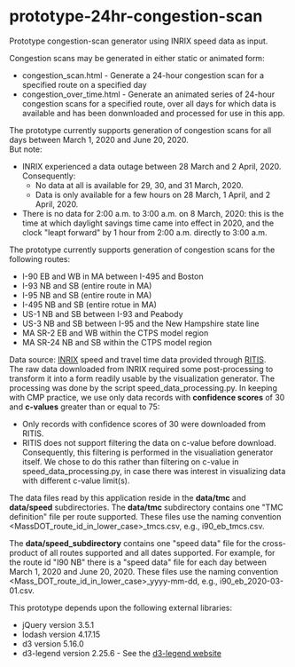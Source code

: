 # prototype-24hr-congestion-scan
Prototype congestion-scan generator using INRIX speed data as input. 

Congestion scans may be generated in either static or animated form:
* congestion_scan.html - Generate a 24-hour congestion scan for a specified route on a specified day
* congestion_over_time.html - Generate an animated series of 24-hour congestion scans for a specified route,
over all days for which data is available and has been donwnloaded and processed for use in this app.

The prototype currently supports generation of congestion scans for all days between
March 1, 2020 and June 20, 2020.  
But note:
* INRIX experienced a data outage between 28 March and 2 April, 2020. Consequently:
    * No data at all is available for 29, 30, and 31 March, 2020.
	* Data is only available for a few hours on 28 March, 1 April, and 2 April, 2020.
* There is no data for 2:00 a.m. to 3:00 a.m. on 8 March, 2020: this is the time at which
daylight savings time came into effect in 2020, and the clock "leapt forward" by 1 hour from 2:00 a.m. directly to 3:00 a.m.

The prototype currently supports generation of congestion scans for the following routes:
* I-90 EB and WB in MA between I-495 and Boston
* I-93 NB and SB (entire route in MA)
* I-95 NB and SB (entire route in MA)
* I-495 NB and SB (entire rotue in MA)
* US-1 NB and SB between I-93 and Peabody
* US-3 NB and SB between I-95 and the New Hampshire state line
* MA SR-2 EB and WB within the CTPS model region
* MA SR-24 NB and SB within the CTPS model region

Data source: [INRIX](https://inrix.com) speed and travel time data provided through [RITIS](https://ritis.org).   
The raw data downloaded from INRIX required some post-processing to transform it into a form readily usable 
by the visualization generator. The processing was done by the script speed_data_processing.py.
In keeping with CMP practice, we use only data records with __confidence scores__ of 30 and __c-values__ greater than or equal to 75:
* Only records with confidence scores of 30 were downloaded from RITIS. 
* RITIS does not support filtering the data on c-value before download. Consequently, this filtering is performed in the visualiation
generator itself. We chose to do this rather than filtering on c-value in speed_data_processing.py, in case there was interest
in visualizing data with different c-value limit(s).

The data files read by this application reside in the __data/tmc__ and __data/speed__ subdirectories.
The __data/tmc__ subdirectory contains one "TMC definition" file per route supported.
These files use the naming convention <MassDOT_route_id_in_lower_case>\_tmcs.csv, e.g., i90\_eb\_tmcs.csv.

The __data/speed_subdirectory__ contains one "speed data" file for the cross-product of all routes supported
and all dates supported. For example, for the route id "I90 NB" there is a "speed data" file for each day
between March 1, 2020 and June 20, 2020. These files use the 
naming convention <Mass_DOT_route_id_in_lower_case>\_yyyy-mm-dd, e.g., i90_eb_2020-03-01.csv.

This prototype depends upon the following external libraries:
* jQuery version 3.5.1
* lodash version 4.17.15
* d3 version 5.16.0
* d3-legend version 2.25.6 - See the [d3-legend website](https://d3-legend.susielu.com/)
